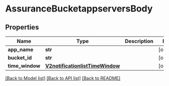 # AssuranceBucketappserversBody

## Properties
Name | Type | Description | Notes
------------ | ------------- | ------------- | -------------
**app_name** | **str** |  | [optional] 
**bucket_id** | **str** |  | [optional] 
**time_window** | [**V2notificationlistTimeWindow**](V2notificationlistTimeWindow.md) |  | [optional] 

[[Back to Model list]](../README.md#documentation-for-models) [[Back to API list]](../README.md#documentation-for-api-endpoints) [[Back to README]](../README.md)


